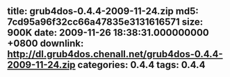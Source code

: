title: grub4dos-0.4.4-2009-11-24.zip
md5: 7cd95a96f32cc66a47835e3131616571
size: 900K
date: 2009-11-26 18:38:31.000000000 +0800
downlink: http://dl.grub4dos.chenall.net/grub4dos-0.4.4-2009-11-24.zip
categories: 0.4.4
tags: 0.4.4
---

